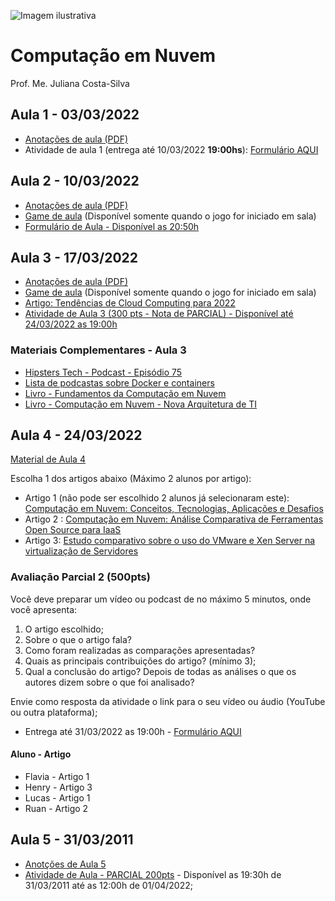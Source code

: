 ![Imagem ilustrativa](https://encrypted-tbn0.gstatic.com/images?q=tbn:ANd9GcQDZhInSAN_yIGCoX3gIbCkqVhJthg4uNTRMg&usqp=CAU)

# Computação em Nuvem
Prof. Me. Juliana Costa-Silva


## Aula 1 - 03/03/2022

- [Anotações de aula (PDF)](https://github.com/costasilvati/CompuNuvem/blob/main/anotacoes_de_aula/aula1_ComputacaoEmNuvem_2022_1.pdf)
- Atividade de aula 1 (entrega até 10/03/2022 **19:00hs**): [Formulário AQUI](https://forms.office.com/r/CcyxBP4XaZ)


## Aula 2 - 10/03/2022

- [Anotações de aula (PDF)](https://github.com/costasilvati/CompuNuvem/blob/main/anotacoes_de_aula/aula2_ComputacaoEmNuvem_2022_1.pdf)
- [Game de aula](https://create.kahoot.it/details/1c354180-3ee8-4f7f-bc17-0d843f348c07) (Disponível somente quando o jogo for iniciado em sala)
- [Formulário de Aula - Disponível as 20:50h](https://forms.office.com/r/7YKdaRKxHf)

## Aula 3 - 17/03/2022

- [Anotações de aula (PDF)](https://github.com/costasilvati/CompuNuvem/blob/main/anotacoes_de_aula/aula3_ComputacaoEmNuvem_2022_1.pdf)
- [Game de aula](https://www.kahoot.it) (Disponível somente quando o jogo for iniciado em sala)
- [Artigo: Tendências de Cloud Computing para 2022](https://www.terra.com.br/noticias/tecnologia/conheca-as-tendencias-tecnologicas-em-nuvem-para-2022,4bc56042f4c143ba7b1921c0687ea5c0uouwch32.html)
- [Atividade de Aula 3 (300 pts - Nota de PARCIAL) - Disponível até 24/03/2022 as 19:00h](https://forms.office.com/r/taxd26iGy2)

### Materiais Complementares - Aula 3
- [Hipsters Tech - Podcast - Episódio 75](https://hipsters.tech/containers-e-docker-hipsters-75/)
- [Lista de podcastas sobre Docker e containers](https://hipsters.tech/tag/docker/)
- [Livro - Fundamentos da Computação em Nuvem](https://www.google.com.br/books/edition/Fundamentos_da_computa%C3%A7%C3%A3o_em_nuvem/F4ZIDwAAQBAJ?hl=pt-BR&gbpv=1&dq=livros+computa%C3%A7%C3%A3o+em+nuvem&printsec=frontcover)
- [Livro - Computação em Nuvem - Nova Arquitetura de TI](https://www.google.com.br/books/edition/Computa%C3%A7%C3%A3o_em_Nuvem/d9RkCgAAQBAJ?hl=pt-BR&gbpv=1&dq=livros%20computa%C3%A7%C3%A3o%20em%20nuvem&pg=PA91&printsec=frontcover&bsq=livros%20computa%C3%A7%C3%A3o%20em%20nuvem)

## Aula 4 - 24/03/2022

[Material de Aula 4](https://github.com/costasilvati/CompuNuvem/blob/main/anotacoes_de_aula/ComputacaoEmNuvem_2022_1%20-%20Copia.pdf)

Escolha 1 dos artigos abaixo (Máximo 2 alunos por artigo):

- Artigo 1 (não pode ser escolhido 2 alunos já selecionaram este): [Computação em Nuvem: Conceitos, Tecnologias, Aplicações e Desafios](https://github.com/costasilvati/CompuNuvem/blob/main/Materiais_de_apoio/computacao_nuvem-with-cover-page.pdf)
- Artigo 2 : [Computação em Nuvem: Análise Comparativa de Ferramentas Open Source para IaaS](https://github.com/costasilvati/CompuNuvem/blob/main/Materiais_de_apoio/THOME_ERRC_2013.pdf)
- Artigo 3: [Estudo comparativo sobre o uso do VMware e Xen Server na virtualização de Servidores](https://github.com/costasilvati/CompuNuvem/blob/main/Materiais_de_apoio/EstudocomparativosobreousodoVMwareeXenServernavirtualizaodeServidores.pdf)

### Avaliação Parcial 2 (500pts)
Você deve preparar um vídeo ou podcast de no máximo 5 minutos, onde você apresenta:
1. O artigo escolhido;
2. Sobre o que o artigo fala?
3. Como foram realizadas as comparações apresentadas?
4. Quais as principais contribuições do artigo? (mínimo 3);
4. Qual a conclusão do artigo? Depois de todas as análises o que os autores dizem sobre o que foi analisado?

Envie como resposta da atividade o link para o seu vídeo ou áudio (YouTube ou outra plataforma);
- Entrega até 31/03/2022 as 19:00h - [Formulário AQUI](https://forms.office.com/r/YkmPPKc22T)

#### Aluno - Artigo

- Flavia - Artigo 1
- Henry  - Artigo 3
- Lucas  - Artigo 1
- Ruan   - Artigo 2 

## Aula 5 - 31/03/2011

- [Anotções de Aula 5](https://github.com/costasilvati/CompuNuvem/blob/main/anotacoes_de_aula/ComputacaoEmNuvem_2022_1_aula5.pdf)
- [Atividade de Aula - PARCIAL 200pts](https://forms.office.com/r/vv9QRPFJcT) - Disponível as 19:30h de 31/03/2011 até as 12:00h de 01/04/2022;
